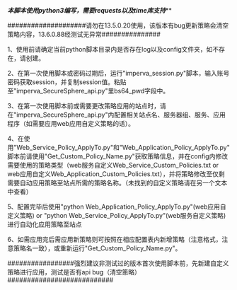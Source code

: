 ***************************************本脚本使用python3编写，需要requests以及time库支持*****************************************

####################请勿在13.5.0.20使用，该版本有bug更新策略会清空策略内容，13.6.0.88经测试无异常###############

1、使用前请确定当前python脚本目录内是否存在log以及config文件夹，如不存在，请创建。

2、在第一次使用脚本或密码过期后，运行"imperva_session.py"脚本，输入账号密码获取session，并复制session值。粘贴至"imperva_SecureSphere_api.py"里bs64_pwd字段中。

3、在第一次使用脚本前或需要更改策略应用的站点时，请在"imperva_SecureSphere_api.py"内配置相关站点名、服务器组、服务、应用程序（如需要应用web应用自定义策略的话）。

4、在使用"Web_Service_Policy_ApplyTo.py"和"Web_Application_Policy_ApplyTo.py"脚本前请使用"Get_Custom_Policy_Name.py"获取策略信息，并在config内修改需要使用的策略类型（web服务自定义Web_Service_Custom_Policies.txt or web应用自定义Web_Application_Custom_Policies.txt），并将策略修改至仅剩需要自动应用策略至站点所需的策略名称。（未找到的自定义策略请在另一个文本中查看）

5、配置完毕后使用"python Web_Application_Policy_ApplyTo.py"(web应用自定义策略) or "python Web_Service_Policy_ApplyTo.py"(web服务自定义策略)进行自动化应用策略至站点

6、如需应用完后需应用新策略则可按照在相应配置表内新增策略（注意格式，注意策略名一致），或重新运行"Get_Custom_Policy_Name.py"。

#################强烈建议非测试过的版本首次使用脚本前，先新建自定义策略进行应用，测试是否有api bug（清空策略）###########################